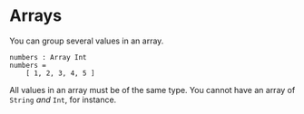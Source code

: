 # Arrays

You can group several values in an array.

```gren
numbers : Array Int
numbers =
    [ 1, 2, 3, 4, 5 ]
```

All values in an array must be of the same type. You cannot have an array of `String` _and_ `Int`, for instance.

